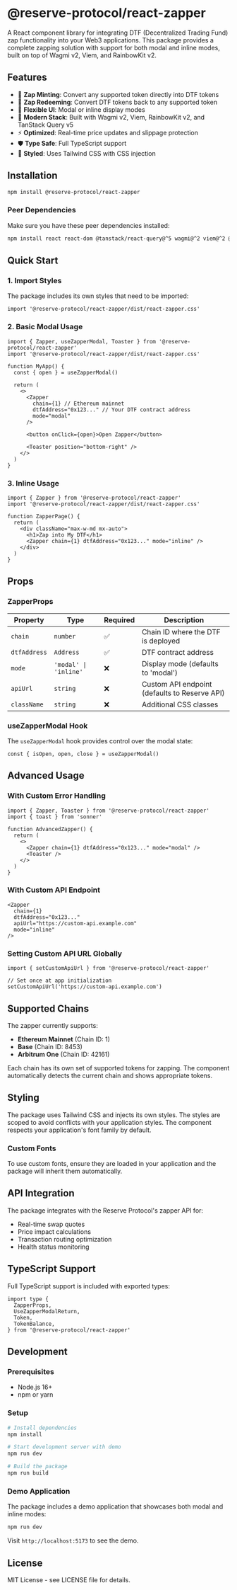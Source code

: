 # @reserve-protocol/react-zapper

A React component library for integrating DTF (Decentralized Trading Fund) zap functionality into your Web3 applications. This package provides a complete zapping solution with support for both modal and inline modes, built on top of Wagmi v2, Viem, and RainbowKit v2.

## Features

- 🔄 **Zap Minting**: Convert any supported token directly into DTF tokens
- 🔄 **Zap Redeeming**: Convert DTF tokens back to any supported token
- 🎨 **Flexible UI**: Modal or inline display modes
- 🎯 **Modern Stack**: Built with Wagmi v2, Viem, RainbowKit v2, and TanStack Query v5
- ⚡ **Optimized**: Real-time price updates and slippage protection
- 🛡️ **Type Safe**: Full TypeScript support
- 🎨 **Styled**: Uses Tailwind CSS with CSS injection

## Installation

```bash
npm install @reserve-protocol/react-zapper
```

### Peer Dependencies

Make sure you have these peer dependencies installed:

```bash
npm install react react-dom @tanstack/react-query@^5 wagmi@^2 viem@^2 @rainbow-me/rainbowkit@^2 jotai
```

## Quick Start

### 1. Import Styles

The package includes its own styles that need to be imported:

```tsx
import '@reserve-protocol/react-zapper/dist/react-zapper.css'
```

### 2. Basic Modal Usage

```tsx
import { Zapper, useZapperModal, Toaster } from '@reserve-protocol/react-zapper'
import '@reserve-protocol/react-zapper/dist/react-zapper.css'

function MyApp() {
  const { open } = useZapperModal()

  return (
    <>
      <Zapper
        chain={1} // Ethereum mainnet
        dtfAddress="0x123..." // Your DTF contract address
        mode="modal"
      />

      <button onClick={open}>Open Zapper</button>

      <Toaster position="bottom-right" />
    </>
  )
}
```

### 3. Inline Usage

```tsx
import { Zapper } from '@reserve-protocol/react-zapper'
import '@reserve-protocol/react-zapper/dist/react-zapper.css'

function ZapperPage() {
  return (
    <div className="max-w-md mx-auto">
      <h1>Zap into My DTF</h1>
      <Zapper chain={1} dtfAddress="0x123..." mode="inline" />
    </div>
  )
}
```

## Props

### ZapperProps

| Property     | Type                  | Required | Description                                   |
| ------------ | --------------------- | -------- | --------------------------------------------- |
| `chain`      | `number`              | ✅       | Chain ID where the DTF is deployed            |
| `dtfAddress` | `Address`             | ✅       | DTF contract address                          |
| `mode`       | `'modal' \| 'inline'` | ❌       | Display mode (defaults to 'modal')            |
| `apiUrl`     | `string`              | ❌       | Custom API endpoint (defaults to Reserve API) |
| `className`  | `string`              | ❌       | Additional CSS classes                        |

### useZapperModal Hook

The `useZapperModal` hook provides control over the modal state:

```tsx
const { isOpen, open, close } = useZapperModal()
```

## Advanced Usage

### With Custom Error Handling

```tsx
import { Zapper, Toaster } from '@reserve-protocol/react-zapper'
import { toast } from 'sonner'

function AdvancedZapper() {
  return (
    <>
      <Zapper chain={1} dtfAddress="0x123..." mode="modal" />
      <Toaster />
    </>
  )
}
```

### With Custom API Endpoint

```tsx
<Zapper
  chain={1}
  dtfAddress="0x123..."
  apiUrl="https://custom-api.example.com"
  mode="inline"
/>
```

### Setting Custom API URL Globally

```tsx
import { setCustomApiUrl } from '@reserve-protocol/react-zapper'

// Set once at app initialization
setCustomApiUrl('https://custom-api.example.com')
```

## Supported Chains

The zapper currently supports:

- **Ethereum Mainnet** (Chain ID: 1)
- **Base** (Chain ID: 8453)
- **Arbitrum One** (Chain ID: 42161)

Each chain has its own set of supported tokens for zapping. The component automatically detects the current chain and shows appropriate tokens.

## Styling

The package uses Tailwind CSS and injects its own styles. The styles are scoped to avoid conflicts with your application styles. The component respects your application's font family by default.

### Custom Fonts

To use custom fonts, ensure they are loaded in your application and the package will inherit them automatically.

## API Integration

The package integrates with the Reserve Protocol's zapper API for:

- Real-time swap quotes
- Price impact calculations
- Transaction routing optimization
- Health status monitoring

## TypeScript Support

Full TypeScript support is included with exported types:

```tsx
import type {
  ZapperProps,
  UseZapperModalReturn,
  Token,
  TokenBalance,
} from '@reserve-protocol/react-zapper'
```

## Development

### Prerequisites

- Node.js 16+
- npm or yarn

### Setup

```bash
# Install dependencies
npm install

# Start development server with demo
npm run dev

# Build the package
npm run build
```

### Demo Application

The package includes a demo application that showcases both modal and inline modes:

```bash
npm run dev
```

Visit `http://localhost:5173` to see the demo.

## License

MIT License - see LICENSE file for details.
